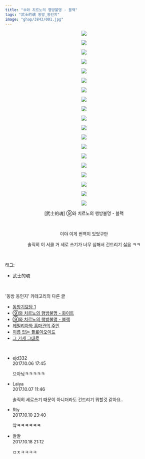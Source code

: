 ```yaml
---
title: "⑨와 치르노의 행방불명 - 블랙"
tags: "武士的魂 동방_동인지"
image: "ghap/3843/001.jpg"
---
```

<div class="article">
<p style="text-align: center; clear: none; float: none;"><img src="{{ site.nasurl }}/ghap/3843/001.jpg"/></p>
<p style="text-align: center; clear: none; float: none;"><img src="{{ site.nasurl }}/ghap/3843/002.jpg"/></p>
<p style="text-align: center; clear: none; float: none;"><img src="{{ site.nasurl }}/ghap/3843/003.jpg"/></p>
<p style="text-align: center; clear: none; float: none;"><img src="{{ site.nasurl }}/ghap/3843/004.jpg"/></p>
<p style="text-align: center; clear: none; float: none;"><img src="{{ site.nasurl }}/ghap/3843/005.jpg"/></p>
<p style="text-align: center; clear: none; float: none;"><img src="{{ site.nasurl }}/ghap/3843/006.jpg"/></p>
<p style="text-align: center; clear: none; float: none;"><img src="{{ site.nasurl }}/ghap/3843/007.jpg"/></p>
<p style="text-align: center; clear: none; float: none;"><img src="{{ site.nasurl }}/ghap/3843/008.jpg"/></p>
<p style="text-align: center; clear: none; float: none;"><img src="{{ site.nasurl }}/ghap/3843/009.jpg"/></p>
<p style="text-align: center; clear: none; float: none;"><img src="{{ site.nasurl }}/ghap/3843/010.jpg"/></p>
<p style="text-align: center; clear: none; float: none;"><img src="{{ site.nasurl }}/ghap/3843/011.jpg"/></p>
<p style="text-align: center; clear: none; float: none;"><img src="{{ site.nasurl }}/ghap/3843/012.jpg"/></p>
<p style="text-align: center; clear: none; float: none;"><img src="{{ site.nasurl }}/ghap/3843/013.jpg"/></p>
<p style="text-align: center; clear: none; float: none;"><img src="{{ site.nasurl }}/ghap/3843/014.jpg"/></p>
<p style="text-align: center; clear: none; float: none;"><img src="{{ site.nasurl }}/ghap/3843/015.jpg"/></p>
<p style="text-align: center; clear: none; float: none;"><img src="{{ site.nasurl }}/ghap/3843/016.jpg"/></p>
<p style="text-align: center; clear: none; float: none;"><img src="{{ site.nasurl }}/ghap/3843/017.jpg"/></p>
<p style="text-align: center; clear: none; float: none;"><img src="{{ site.nasurl }}/ghap/3843/018.jpg"/></p>
<p style="text-align: center; clear: none; float: none;"><img src="{{ site.nasurl }}/ghap/3843/019.jpg"/></p>
<p style="text-align: center; clear: none; float: none;">[武士的魂] ⑨와 치르노의 행방불명 - 블랙</p>
<p style="text-align: center; clear: none; float: none;"><br/></p>
<p style="text-align: center; clear: none; float: none;">이야 이게 번역이 있었구만</p>
<p style="text-align: center; clear: none; float: none;">솔직히 이 서클 거 세로 쓰기가 너무 심해서 건드리기 싫음 ㅋㅋ</p>
</div><br/>
<div class="tagTrail">
<p>태그: </p>
<ul>
<li>武士的魂</li>
</ul>
</div><br/>
<div class="another">
<p>'동방 동인지' 카테고리의 다른 글</p>
<ul>
<li><a href="/2017-10-09-ghap_3848">동방기묘담 1</a></li>
<li><a href="/2017-10-06-ghap_3844">⑨와 치르노의 행방불명 - 화이트</a></li>
<li><a href="/2017-10-06-ghap_3843">⑨와 치르노의 행방불명 - 블랙</a></li>
<li><a href="/2017-10-06-ghap_3839">레밀리아와 홍마관의 주인</a></li>
<li><a href="/2017-10-06-ghap_3836">이름 없는 플로이오이드</a></li>
<li><a href="/2017-10-06-ghap_3833">그 기세 그대로</a></li>
</ul>
</div><br/>
<div class="cb_module cb_fluid">
<div class="cb_wrt cb_profile">
<div class="comment">
<ul>
<li class="cb_thumb_off" id="comment15098356">
<div class="cb_comment_area">
<div class="cb_info_area">
<div class="cb_section">
<span class="cb_nick_name">ejd332</span>
</div>
<div class="cb_section">
<span class="cb_date">2017.10.06 17:45 </span>
</div>
</div>
<div class="cb_dsc_comment">
<p class="cb_dsc">
											으아닠ㅋㅋㅋㅋㅋ
										</p>
</div>
</div></li>
<li class="cb_thumb_off" id="comment15098821">
<div class="cb_comment_area">
<div class="cb_info_area">
<div class="cb_section">
<span class="cb_nick_name">Laiya</span>
</div>
<div class="cb_section">
<span class="cb_date">2017.10.07 11:46 </span>
</div>
</div>
<div class="cb_dsc_comment">
<p class="cb_dsc">
											솔직히 세로쓰기 때문이 아니더라도 건드리기 뭐할것 같아요..
										</p>
</div>
</div></li>
<li class="cb_thumb_off" id="comment15102188">
<div class="cb_comment_area">
<div class="cb_info_area">
<div class="cb_section">
<span class="cb_nick_name">Rty</span>
</div>
<div class="cb_section">
<span class="cb_date">2017.10.10 23:40 </span>
</div>
</div>
<div class="cb_dsc_comment">
<p class="cb_dsc">
											앜ㅋㅋㅋㅋㅋㅋ
										</p>
</div>
</div></li>
<li class="cb_thumb_off" id="comment15108527">
<div class="cb_comment_area">
<div class="cb_info_area">
<div class="cb_section">
<span class="cb_nick_name">왈왈</span>
</div>
<div class="cb_section">
<span class="cb_date">2017.10.18 21:12 </span>
</div>
</div>
<div class="cb_dsc_comment">
<p class="cb_dsc">
											ㅁㅊㅋㅋㅋㅋ
										</p>
</div>
</div></li>
</ul>
</div>
</div><!-- commentList close -->
</div><br/>
